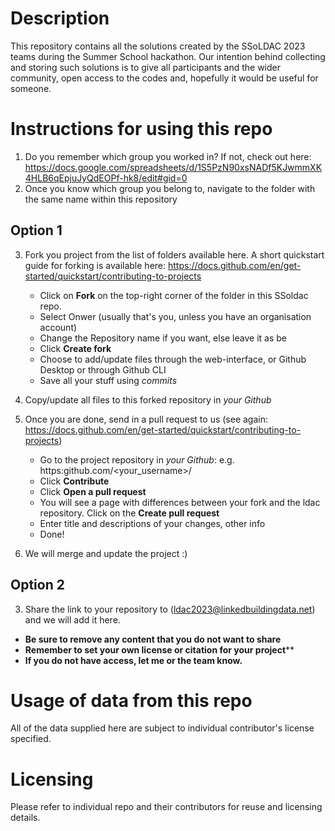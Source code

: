 # Description
This repository contains all the solutions created by the SSoLDAC 2023 teams during the Summer School hackathon. Our intention behind collecting and storing such solutions is to give all participants and the wider community, open access to the codes and, hopefully it would be useful for someone.

# Instructions for using this repo
1. Do you remember which group you worked in? If not, check out here: https://docs.google.com/spreadsheets/d/1S5PzN90xsNADf5KJwmmXK4HLB6qEpjuJyQdEOPf-hk8/edit#gid=0
2. Once you know which group you belong to, navigate to the folder with the same name within this repository

## Option 1
3. Fork you project from the list of folders available here. A short quickstart guide for forking is available here: https://docs.github.com/en/get-started/quickstart/contributing-to-projects
     - Click on **Fork** on the top-right corner of the folder in this SSoldac repo.
     - Select Onwer (usually that's you, unless you have an organisation account)
     - Change the Repository name if you want, else leave it as be
     - Click **Create fork**
     - Choose to add/update files through the web-interface, or Github Desktop or through Github CLI
     - Save all your stuff using _commits_
4. Copy/update all files to this forked repository in _your Github_
5. Once you are done, send in a pull request to us (see again: https://docs.github.com/en/get-started/quickstart/contributing-to-projects)
    - Go to the project repository in _your Github_: e.g. https:github.com/<your_username>/<your project name>
    - Click **Contribute**
    - Click **Open a pull request**
    - You will see a page with differences between your fork and the ldac repository. Click on the **Create pull request**
    - Enter title and descriptions of your changes, other info
    - Done!
  
6. We will merge and update the project :) 

## Option 2
3. Share the link to your repository to (ldac2023@linkedbuildingdata.net) and we will add it here.


- **Be sure to remove any content that you do not want to share**
- **Remember to set your own license or citation for your project****
- **If you do not have access, let me or the team know.**

# Usage of data from this repo
All of the data supplied here are subject to individual contributor's license specified.


# Licensing
Please refer to individual repo and their contributors for reuse and licensing details.
